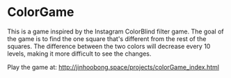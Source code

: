 # ColorGame

This is a game inspired by the Instagram ColorBlind filter game. The goal of the game is to find the one square that's different from the rest of the squares. The difference between the two colors will decrease every 10 levels, making it more difficult to see the changes. 

Play the game at: http://jinhoobong.space/projects/colorGame_index.html
